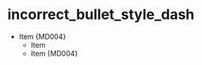 # incorrect_bullet_style_dash

* Item {MD004}
  - Item
  + Item {MD004}

<!-- markdownlint-configure-file {
  "ul-style": {
    "style": "dash"
  }
} -->
